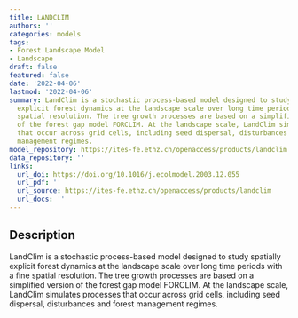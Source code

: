 ```yaml
---
title: LANDCLIM
authors: ''
categories: models
tags:
- Forest Landscape Model
- Landscape
draft: false
featured: false
date: '2022-04-06'
lastmod: '2022-04-06'
summary: LandClim is a stochastic process-based model designed to study spatially
  explicit forest dynamics at the landscape scale over long time periods with a fine
  spatial resolution. The tree growth processes are based on a simplified version
  of the forest gap model FORCLIM. At the landscape scale, LandClim simulates processes
  that occur across grid cells, including seed dispersal, disturbances and forest
  management regimes.
model_repository: https://ites-fe.ethz.ch/openaccess/products/landclim
data_repository: ''
links:
  url_doi: https://doi.org/10.1016/j.ecolmodel.2003.12.055
  url_pdf: ''
  url_source: https://ites-fe.ethz.ch/openaccess/products/landclim
  url_docs: ''
---
```


## Description

LandClim is a stochastic process-based model designed to study spatially explicit forest dynamics at the landscape scale over long time periods with a fine spatial resolution. The tree growth processes are based on a simplified version of the forest gap model FORCLIM. At the landscape scale, LandClim simulates processes that occur across grid cells, including seed dispersal, disturbances and forest management regimes.

